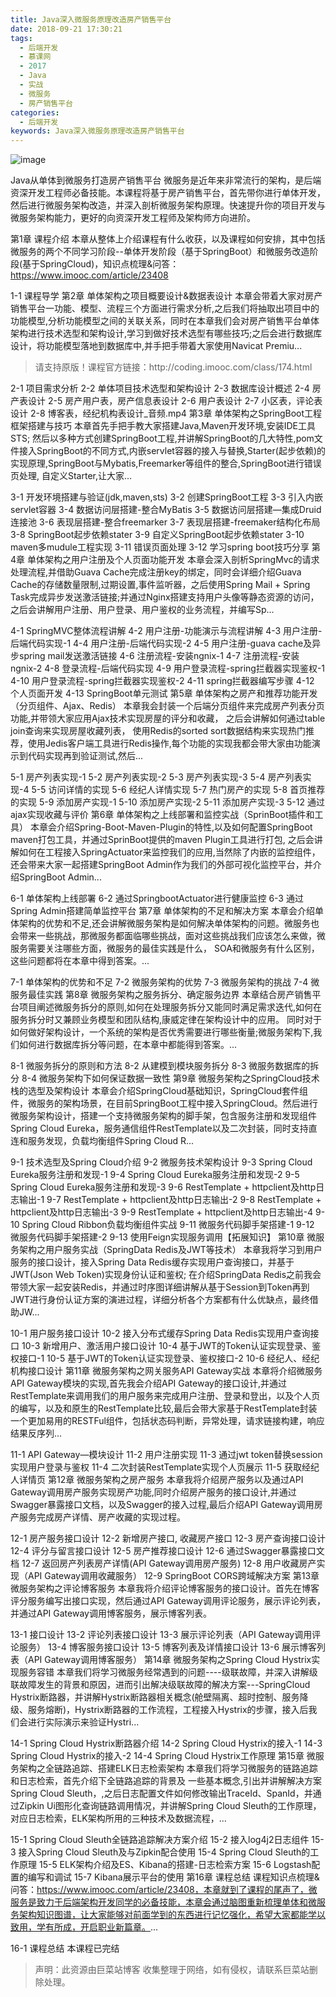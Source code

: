 ```yaml
---
title: Java深入微服务原理改造房产销售平台
date: 2018-09-21 17:30:21
tags:
  - 后端开发
  - 慕课网
  - 2017
  - Java
  - 实战
  - 微服务
  - 房产销售平台
categories:
  - 后端开发
keywords: Java深入微服务原理改造房产销售平台
---
```

![image](http://szimg.mukewang.com/5a52d6630001cfd305400300-360-202.jpg)

Java从单体到微服务打造房产销售平台
微服务是近年来非常流行的架构，是后端资深开发工程师必备技能。本课程将基于房产销售平台，首先带你进行单体开发，然后进行微服务架构改造，并深入剖析微服务架构原理。快速提升你的项目开发与微服务架构能力，更好的向资深开发工程师及架构师方向进阶。

第1章 课程介绍
本章从整体上介绍课程有什么收获，以及课程如何安排，其中包括微服务的两个不同学习阶段--单体开发阶段（基于SpringBoot）和微服务改造阶段(基于SpringCloud)，知识点梳理&问答：https://www.imooc.com/article/23408

1-1 课程导学
第2章 单体架构之项目概要设计&数据表设计
本章会带着大家对房产销售平台一功能、模型、流程三个方面进行需求分析,之后我们将抽取出项目中的功能模型,分析功能模型之间的关联关系，同时在本章我们会对房产销售平台单体架构进行技术选型和架构设计,学习到做好技术选型有哪些技巧;之后会进行数据库设计，将功能模型落地到数据库中,并手把手带着大家使用Navicat Premiu...

<!-- more -->
<blockquote class="blockquote-center">
请支持原版！课程官方链接：http://coding.imooc.com/class/174.html</blockquote>
</blockquote>


2-1 项目需求分析
2-2 单体项目技术选型和架构设计
2-3 数据库设计概述
2-4 房产表设计
2-5 房产用户表，房产信息表设计
2-6 用户表设计
2-7 小区表，评论表设计
2-8 博客表，经纪机构表设计_音频.mp4
第3章 单体架构之SpringBoot工程框架搭建与技巧
本章首先手把手教大家搭建Java,Maven开发环境,安装IDE工具STS; 然后以多种方式创建SpringBoot工程,并讲解SpringBoot的几大特性,pom文件接入SpringBoot的不同方式,内嵌servlet容器的接入与替换,Starter(起步依赖)的实现原理,SpringBoot与Mybatis,Freemarker等组件的整合,SpringBoot进行错误页处理, 自定义Starter,让大家...

3-1 开发环境搭建与验证(jdk,maven,sts)
3-2 创建SpringBoot工程
3-3 引入内嵌servlet容器
3-4 数据访问层搭建-整合MyBatis
3-5 数据访问层搭建—集成Druid连接池
3-6 表现层搭建-整合freemarker
3-7 表现层搭建-freemaker结构化布局
3-8 SpringBoot起步依赖stater
3-9 自定义SpringBoot起步依赖stater
3-10 maven多mudule工程实现
3-11 错误页面处理
3-12 学习spring boot技巧分享
第4章 单体架构之用户注册及个人页面功能开发
本章会深入剖析SpringMvc的请求处理流程,并借助Guava Cache完成注册key的绑定，同时会详细介绍Guava Cache的存储数量限制,过期设置,事件监听器，之后使用Spring Mail + Spring Task完成异步发送激活链接;并通过Nginx搭建支持用户头像等静态资源的访问，之后会讲解用户注册、用户登录、用户鉴权的业务流程，并编写Sp...

4-1 SpringMVC整体流程讲解
4-2 用户注册-功能演示与流程讲解
4-3 用户注册-后端代码实现-1
4-4 用户注册-后端代码实现-2
4-5 用户注册-guava cache及异步spring mail发送激活链接
4-6 注册流程-安装ngnix-1
4-7 注册流程-安装ngnix-2
4-8 登录流程-后端代码实现
4-9 用户登录流程-spring拦截器实现鉴权-1
4-10 用户登录流程-spring拦截器实现鉴权-2
4-11 spring拦截器编写步骤
4-12 个人页面开发
4-13 SpringBoot单元测试
第5章 单体架构之房产和推荐功能开发（分页组件、Ajax、Redis）
本章我会封装一个后端分页组件来完成房产列表分页功能,并带领大家应用Ajax技术实现房屋的评分和收藏， 之后会讲解如何通过table join查询来实现房屋收藏列表， 使用Redis的sorted sort数据结构来实现热门推荐，使用Jedis客户端工具进行Redis操作,每个功能的实现我都会带大家由功能演示到代码实现再到验证测试,然后...

5-1 房产列表实现-1
5-2 房产列表实现-2
5-3 房产列表实现-3
5-4 房产列表实现-4
5-5 访问详情的实现
5-6 经纪人详情实现
5-7 热门房产的实现
5-8 首页推荐的实现
5-9 添加房产实现-1
5-10 添加房产实现-2
5-11 添加房产实现-3
5-12 通过ajax实现收藏与评价
第6章 单体架构之上线部署和监控实战（SprinBoot插件和工具）
本章会介绍Spring-Boot-Maven-Plugin的特性,以及如何配置SpringBoot maven打包工具，并通过SprinBoot提供的maven Plugin工具进行打包, 之后会讲解如何在工程接入SpringActuator来监控我们的应用,当然除了内嵌的监控组件，还会带来大家一起搭建SpringBoot Admin作为我们的外部可视化监控平台，并介绍SpringBoot Admin...

6-1 单体架构上线部署
6-2 通过SpringbootActuator进行健康监控
6-3 通过Spring Admin搭建简单监控平台
第7章 单体架构的不足和解决方案
本章会介绍单体架构的优势和不足,还会讲解微服务架构是如何解决单体架构的问题。微服务也会带来一些挑战，那微服务都面临哪些挑战，面对这些挑战我们应该怎么来做，微服务需要关注哪些方面，微服务的最佳实践是什么， SOA和微服务有什么区别，这些问题都将在本章中得到答案。...

7-1 单体架构的优势和不足
7-2 微服务架构的优势
7-3 微服务架构的挑战
7-4 微服务最佳实践
第8章 微服务架构之服务拆分、确定服务边界
本章结合房产销售平台项目阐述微服务拆分的原则,如何在处理服务拆分又能同时满足需求迭代,如何在服务拆分时又兼顾业务模型和团队结构,康威定律在架构设计中的应用。 同时对于如何做好架构设计，一个系统的架构是否优秀需要进行哪些衡量;微服务架构下,我们如何进行数据库拆分等问题，在本章中都能得到答案。...

8-1 微服务拆分的原则和方法
8-2 从建模到模块服务拆分
8-3 微服务数据库的拆分
8-4 微服务架构下如何保证数据一致性
第9章 微服务架构之SpringCloud技术栈的选型及架构设计
本章会介绍SpringCloud基础知识，SpringCloud套件组件，微服务的架构场景，在目前SpringBoot工程中接入SpringCloud。然后进行微服务架构设计，搭建一个支持微服务架构的脚手架，包含服务注册和发现组件Spring Cloud Eureka，服务通信组件RestTemplate以及二次封装，同时支持直连和服务发现，负载均衡组件Spring Cloud R...

9-1 技术选型及Spring Cloud介绍
9-2 微服务技术架构设计
9-3 Spring Cloud Eureka服务注册和发现-1
9-4 Spring Cloud Eureka服务注册和发现-2
9-5 Spring Cloud Eureka服务注册和发现-3
9-6 RestTemplate + httpclient及http日志输出-1
9-7 RestTemplate + httpclient及http日志输出-2
9-8 RestTemplate + httpclient及http日志输出-3
9-9 RestTemplate + httpclient及http日志输出-4
9-10 Spring Cloud Ribbon负载均衡组件实战
9-11 微服务代码脚手架搭建-1
9-12 微服务代码脚手架搭建-2
9-13 使用Feign实现服务调用【拓展知识】
第10章 微服务架构之用户服务实战（SpringData Redis及JWT等技术）
本章我将学习到用户服务的接口设计，接入Spring Data Redis缓存实现用户查询接口，并基于JWT(Json Web Token)实现身份认证和鉴权; 在介绍SpringData Redis之前我会带领大家一起安装Redis，并通过时序图详细讲解从基于Session到Token再到JWT进行身份认证方案的演进过程，详细分析各个方案都有什么优缺点，最终借助JW...

10-1 用户服务接口设计
10-2 接入分布式缓存Spring Data Redis实现用户查询接口
10-3 新增用户、激活用户接口设计
10-4 基于JWT的Token认证实现登录、鉴权接口-1
10-5 基于JWT的Token认证实现登录、鉴权接口-2
10-6 经纪人、经纪机构接口设计
第11章 微服务架构之网关服务API Gateway实战
本章将介绍微服务API Gateway模块的实现,首先我会介绍API Gateway的接口设计,并通过RestTemplate来调用我们的用户服务来完成用户注册、登录和登出，以及个人页的编写，以及和原生的RestTemplate比较,最后会带大家基于RestTemplate封装一个更加易用的RESTFul组件，包括状态码判断，异常处理，请求链接构建，响应结果反序列...

11-1 API Gateway—模块设计
11-2 用户注册实现
11-3 通过jwt token替换session实现用户登录与鉴权
11-4 二次封装RestTemplate实现个人页展示
11-5 获取经纪人详情页
第12章 微服务架构之房产服务
本章我将介绍房产服务以及通过API Gateway调用房产服务实现房产功能,同时介绍房产服务的接口设计,并通过Swagger暴露接口文档，以及Swagger的接入过程,最后介绍API Gateway调用房产服务完成房产详情、房产收藏的实现过程。

12-1 房产服务接口设计
12-2 新增房产接口, 收藏房产接口
12-3 房产查询接口设计
12-4 评分与留言接口设计
12-5 房产推荐接口设计
12-6 通过Swagger暴露接口文档
12-7 返回房产列表房产详情(API Gateway调用房产服务)
12-8 用户收藏房产实现（API Gateway调用收藏服务）
12-9 SpringBoot CORS跨域解决方案
第13章 微服务架构之评论博客服务
本章我将介绍评论博客服务的接口设计。首先在博客评分服务编写出接口实现，然后通过API Gateway调用评论服务，展示评论列表，并通过API Gateway调用博客服务，展示博客列表。

13-1 接口设计
13-2 评论列表接口设计
13-3 展示评论列表（API Gateway调用评论服务）
13-4 博客服务接口设计
13-5 博客列表及详情接口设计
13-6 展示博客列表（API Gateway调用博客服务）
第14章 微服务架构之Spring Cloud Hystrix实现服务容错
本章我们将学习微服务经常遇到的问题----级联故障，并深入讲解级联故障发生的背景和原因，进而引出解决级联故障的解决方案---SpringCloud Hystrix断路器，并讲解Hystrix断路器相关概念(舱壁隔离、超时控制、服务降级、服务熔断)，Hystrix断路器的工作流程，工程接入Hystrix的步骤，接入后我们会进行实际演示来验证Hystri...

14-1 Spring Cloud Hystrix断路器介绍
14-2 Spring Cloud Hystrix的接入-1
14-3 Spring Cloud Hystrix的接入-2
14-4 Spring Cloud Hystrix工作原理
第15章 微服务架构之全链路追踪、搭建ELK日志检索架构
本章我们将学习微服务的链路追踪和日志检索，首先介绍下全链路追踪的背景及 一些基本概念,引出并讲解解决方案Spring Cloud Sleuth，,之后日志配置文件如何修改输出TraceId、SpanId，并通过Zipkin Ui图形化查询链路调用情况，并讲解Spring Cloud Sleuth的工作原理， 对应日志检索，ELK架构所用的三种技术及数据流程，...

15-1 Spring Cloud Sleuth全链路追踪解决方案介绍
15-2 接入log4j2日志组件
15-3 接入Spring Cloud Sleuth及与Zipkin配合使用
15-4 Spring Cloud Sleuth的工作原理
15-5 ELK架构介绍及ES、Kibana的搭建-日志检索方案
15-6 Logstash配置的编写和调试
15-7 Kibana展示平台的使用
第16章 课程总结
课程知识点梳理&问答：https://www.imooc.com/article/23408，本章就到了课程的尾声了，微服务是致力于后端架构开发同学的必备技能，本章会通过脑图重新梳理单体和微服务架构知识图谱，让大家能够对前面学到的东西进行记忆强化，希望大家都能学以致用，学有所成，开启职业新篇章。...

16-1 课程总结
本课程已完结

<blockquote class="blockquote-center">声明：此资源由巨菜站博客 收集整理于网络，如有侵权，请联系巨菜站删除处理。</blockquote>

<div id="jspay" sid="BwIzqYf1055" style="display:none">BwIzqYf1055</div>
<script type="text/javascript" src="https://www.fageka.com/j.js"></script>
<script type="text/javascript" src="https://www.fageka.com/f.js" charset="utf-8"></script>
